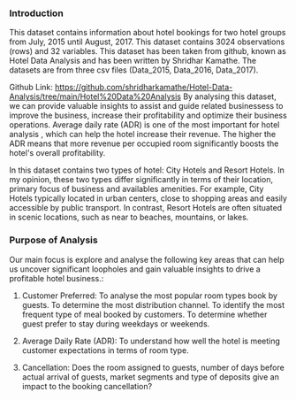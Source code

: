 ### Introduction
This dataset contains information about hotel bookings for two hotel groups from July, 2015 until August, 2017. This dataset contains 3024 observations (rows) and 32 variables. This dataset has been taken from github, known as Hotel Data Analysis and has been written by Shridhar Kamathe. The datasets are from three csv files (Data_2015, Data_2016, Data_2017).

Github Link: https://github.com/shridharkamathe/Hotel-Data-Analysis/tree/main/Hotel%20Data%20Analysis
By analysing this dataset, we can provide valuable insights to assist and guide related businessess to improve the business, increase their profitability and optimize their business operations. Average daily rate (ADR) is one of the most important for hotel analysis , which can help the hotel increase their revenue. The higher the ADR means that more revenue per occupied room significantly boosts the hotel's overall profitability.

In this dataset contains two types of hotel: City Hotels and Resort Hotels. In my opinion, these two types differ significantly in terms of their location, primary focus of business and availables amenities. For example, City Hotels typically located in urban centers, close to shopping areas and easily accessible by public transport. In contrast, Resort Hotels are often situated in scenic locations, such as near to beaches, mountains, or lakes.

### Purpose of Analysis
Our main focus is explore and analyse the following key areas that can help us uncover significant loopholes and gain valuable insights to drive a profitable hotel business.:

1. Customer Preferred:
   To analyse the most popular room types book by guests.
   To determine the most distribution channel.
   To identify the most frequent type of meal booked by customers.
   To determine whether guest prefer to stay during weekdays or weekends.

2. Average Daily Rate (ADR):
   To understand how well the hotel is meeting customer expectations in terms of room type.

3. Cancellation:
   Does the room assigned to guests, number of days before actual arrival of guests, market segments and type of deposits give an impact to the booking cancellation?
